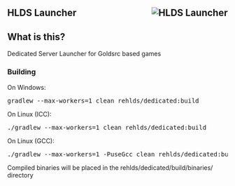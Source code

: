 ## HLDS Launcher <img align="right" src="https://cloud.githubusercontent.com/assets/5860435/25316344/add057d4-288f-11e7-93ab-84706a388c3c.png" alt="HLDS Launcher"/>

## What is this?
Dedicated Server Launcher for Goldsrc based games

### Building
On Windows:
<pre>gradlew --max-workers=1 clean rehlds/dedicated:build</pre>

On Linux (ICC):
<pre>./gradlew --max-workers=1 clean rehlds/dedicated:build</pre>

On Linux (GCC):
<pre>./gradlew --max-workers=1 -PuseGcc clean rehlds/dedicated:build</pre>

Compiled binaries will be placed in the rehlds/dedicated/build/binaries/ directory
